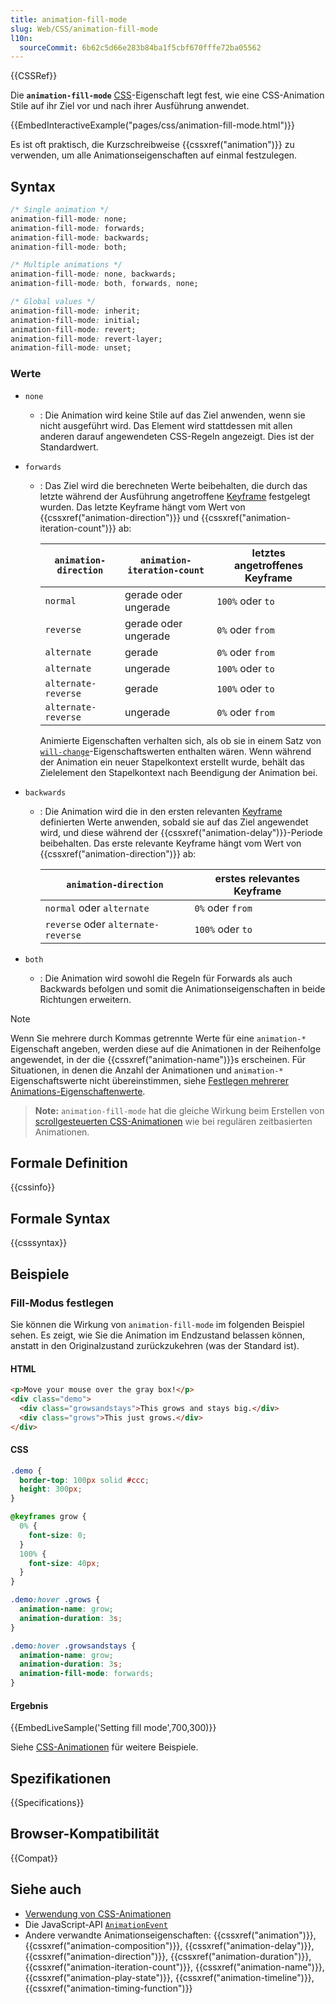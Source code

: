```yaml
---
title: animation-fill-mode
slug: Web/CSS/animation-fill-mode
l10n:
  sourceCommit: 6b62c5d66e283b84ba1f5cbf670fffe72ba05562
---
```


{{CSSRef}}

Die **`animation-fill-mode`** [CSS](/de/docs/Web/CSS)-Eigenschaft legt fest, wie eine CSS-Animation Stile auf ihr Ziel vor und nach ihrer Ausführung anwendet.

{{EmbedInteractiveExample("pages/css/animation-fill-mode.html")}}

Es ist oft praktisch, die Kurzschreibweise {{cssxref("animation")}} zu verwenden, um alle Animationseigenschaften auf einmal festzulegen.

## Syntax

```css
/* Single animation */
animation-fill-mode: none;
animation-fill-mode: forwards;
animation-fill-mode: backwards;
animation-fill-mode: both;

/* Multiple animations */
animation-fill-mode: none, backwards;
animation-fill-mode: both, forwards, none;

/* Global values */
animation-fill-mode: inherit;
animation-fill-mode: initial;
animation-fill-mode: revert;
animation-fill-mode: revert-layer;
animation-fill-mode: unset;
```

### Werte

- `none`
  - : Die Animation wird keine Stile auf das Ziel anwenden, wenn sie nicht ausgeführt wird. Das Element wird stattdessen mit allen anderen darauf angewendeten CSS-Regeln angezeigt. Dies ist der Standardwert.
- `forwards`

  - : Das Ziel wird die berechneten Werte beibehalten, die durch das letzte während der Ausführung angetroffene [Keyframe](/de/docs/Web/CSS/@keyframes) festgelegt wurden. Das letzte Keyframe hängt vom Wert von {{cssxref("animation-direction")}} und {{cssxref("animation-iteration-count")}} ab:

    | `animation-direction` | `animation-iteration-count` | letztes angetroffenes Keyframe |
    | --------------------- | --------------------------- | ------------------------------ |
    | `normal`              | gerade oder ungerade        | `100%` oder `to`               |
    | `reverse`             | gerade oder ungerade        | `0%` oder `from`               |
    | `alternate`           | gerade                      | `0%` oder `from`               |
    | `alternate`           | ungerade                    | `100%` oder `to`               |
    | `alternate-reverse`   | gerade                      | `100%` oder `to`               |
    | `alternate-reverse`   | ungerade                    | `0%` oder `from`               |

    Animierte Eigenschaften verhalten sich, als ob sie in einem Satz von [`will-change`](/de/docs/Web/CSS/will-change)-Eigenschaftswerten enthalten wären. Wenn während der Animation ein neuer Stapelkontext erstellt wurde, behält das Zielelement den Stapelkontext nach Beendigung der Animation bei.

- `backwards`

  - : Die Animation wird die in den ersten relevanten [Keyframe](/de/docs/Web/CSS/@keyframes) definierten Werte anwenden, sobald sie auf das Ziel angewendet wird, und diese während der {{cssxref("animation-delay")}}-Periode beibehalten. Das erste relevante Keyframe hängt vom Wert von {{cssxref("animation-direction")}} ab:

    | `animation-direction`              | erstes relevantes Keyframe |
    | ---------------------------------- | -------------------------- |
    | `normal` oder `alternate`          | `0%` oder `from`           |
    | `reverse` oder `alternate-reverse` | `100%` oder `to`           |

- `both`
  - : Die Animation wird sowohl die Regeln für Forwards als auch Backwards befolgen und somit die Animationseigenschaften in beide Richtungen erweitern.

> [!NOTE]
> Wenn Sie mehrere durch Kommas getrennte Werte für eine `animation-*` Eigenschaft angeben, werden diese auf die Animationen in der Reihenfolge angewendet, in der die {{cssxref("animation-name")}}s erscheinen. Für Situationen, in denen die Anzahl der Animationen und `animation-*` Eigenschaftswerte nicht übereinstimmen, siehe [Festlegen mehrerer Animations-Eigenschaftenwerte](/de/docs/Web/CSS/CSS_animations/Using_CSS_animations#setting_multiple_animation_property_values).

> **Note:** `animation-fill-mode` hat die gleiche Wirkung beim Erstellen von [scrollgesteuerten CSS-Animationen](/de/docs/Web/CSS/CSS_scroll-driven_animations) wie bei regulären zeitbasierten Animationen.

## Formale Definition

{{cssinfo}}

## Formale Syntax

{{csssyntax}}

## Beispiele

### Fill-Modus festlegen

Sie können die Wirkung von `animation-fill-mode` im folgenden Beispiel sehen. Es zeigt, wie Sie die Animation im Endzustand belassen können, anstatt in den Originalzustand zurückzukehren (was der Standard ist).

#### HTML

```html
<p>Move your mouse over the gray box!</p>
<div class="demo">
  <div class="growsandstays">This grows and stays big.</div>
  <div class="grows">This just grows.</div>
</div>
```

#### CSS

```css
.demo {
  border-top: 100px solid #ccc;
  height: 300px;
}

@keyframes grow {
  0% {
    font-size: 0;
  }
  100% {
    font-size: 40px;
  }
}

.demo:hover .grows {
  animation-name: grow;
  animation-duration: 3s;
}

.demo:hover .growsandstays {
  animation-name: grow;
  animation-duration: 3s;
  animation-fill-mode: forwards;
}
```

#### Ergebnis

{{EmbedLiveSample('Setting fill mode',700,300)}}

Siehe [CSS-Animationen](/de/docs/Web/CSS/CSS_animations/Using_CSS_animations) für weitere Beispiele.

## Spezifikationen

{{Specifications}}

## Browser-Kompatibilität

{{Compat}}

## Siehe auch

- [Verwendung von CSS-Animationen](/de/docs/Web/CSS/CSS_animations/Using_CSS_animations)
- Die JavaScript-API [`AnimationEvent`](/de/docs/Web/API/AnimationEvent)
- Andere verwandte Animationseigenschaften: {{cssxref("animation")}}, {{cssxref("animation-composition")}}, {{cssxref("animation-delay")}}, {{cssxref("animation-direction")}}, {{cssxref("animation-duration")}}, {{cssxref("animation-iteration-count")}}, {{cssxref("animation-name")}}, {{cssxref("animation-play-state")}}, {{cssxref("animation-timeline")}}, {{cssxref("animation-timing-function")}}
